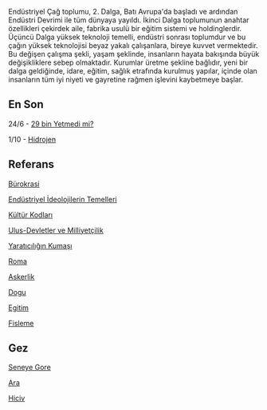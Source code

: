 
Endüstriyel Çağ toplumu, 2. Dalga, Batı Avrupa'da başladı ve ardından
Endüstri Devrimi ile tüm dünyaya yayıldı. İkinci Dalga toplumunun
anahtar özellikleri çekirdek aile, fabrika usulü bir eğitim sistemi ve
holdinglerdir. Üçüncü Dalga yüksek teknoloji temelli, endüstri sonrası
toplumdur ve bu çağın yüksek teknolojisi beyaz yakalı çalışanlara,
bireye kuvvet vermektedir. Bu değişen çalışma şekli, yaşam şeklinde,
insanların hayata bakışında büyük değişikliklere sebep
olmaktadır. Kurumlar üretme şekline bağlıdır, yeni bir dalga
geldiğinde, idare, eğitim, sağlık etrafında kurulmuş yapılar, içinde
olan insanların tüm iyi niyeti ve gayretine rağmen işlevini kaybetmeye
başlar.


## En Son

24/6 - [29 bin Yetmedi mi?](/2019/06/29bin.md)

1/10 - [Hidrojen](/2018/10/hidrojen.md)

## Referans

[Bürokrasi](/2009/04/burokrasi_22.md)

[Endüstriyel İdeolojilerin Temelleri](/2010/06/endustriyel-ideolojilerin-temelleri_2605.md)

[Kültür Kodları](/2006/07/kltr-kodlar.md)

[Ulus-Devletler ve Milliyetçilik](/2013/09/ulus-devletler-ve-milliyetcilik.md)

[Yaratıcılığın Kumaşı](/2009/04/yaratclgn-kumas.md)

[Roma](/2018/10/roma.md)

[Askerlik](/2007/08/askerlik.md)

[Dogu](/2009/09/dogu.md)

[Egitim](/2018/10/egitim.md)

[Fisleme](/2018/12/fisleme.html)

## Gez

[Seneye Gore](years.md)

[Ara](search.html)

[Hiciv](hiciv.md)

